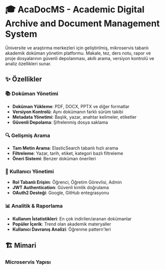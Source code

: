# 🎓 AcaDocMS - Academic Digital Archive and Document Management System

Üniversite ve araştırma merkezleri için geliştirilmiş, mikroservis tabanlı akademik doküman yönetim platformu. Makale, tez, ders notu, rapor ve proje dosyalarının güvenli depolanması, akıllı arama, versiyon kontrolü ve analiz özellikleri sunar.

## ✨ Özellikler

### 📚 Doküman Yönetimi
- **Doküman Yükleme**: PDF, DOCX, PPTX ve diğer formatlar
- **Versiyon Kontrolü**: Aynı dokümanın farklı sürüm takibi
- **Metadata Yönetimi**: Başlık, yazar, anahtar kelimeler, etiketler
- **Güvenli Depolama**: Şifrelenmiş dosya saklama

### 🔍 Gelişmiş Arama
- **Tam Metin Arama**: ElasticSearch tabanlı hızlı arama
- **Filtreleme**: Yazar, tarih, etiket, kategori bazlı filtreleme
- **Öneri Sistemi**: Benzer doküman önerileri

### 👥 Kullanıcı Yönetimi
- **Rol Tabanlı Erişim**: Öğrenci, Öğretim Görevlisi, Admin
- **JWT Authentication**: Güvenli kimlik doğrulama
- **OAuth2 Desteği**: Google, GitHub entegrasyonu

### 📊 Analitik & Raporlama
- **Kullanım İstatistikleri**: En çok indirilen/aranan dokümanlar
- **Popüler İçerik**: Trend olan akademik materyaller
- **Kullanıcı Davranış Analizi**: Öğrenme pattern'leri

## 🏗️ Mimari

### Microservis Yapısı

